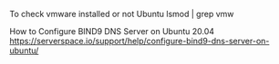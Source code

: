 To check vmware installed or not
Ubuntu
lsmod | grep vmw

How to Configure BIND9 DNS Server on Ubuntu 20.04
https://serverspace.io/support/help/configure-bind9-dns-server-on-ubuntu/
